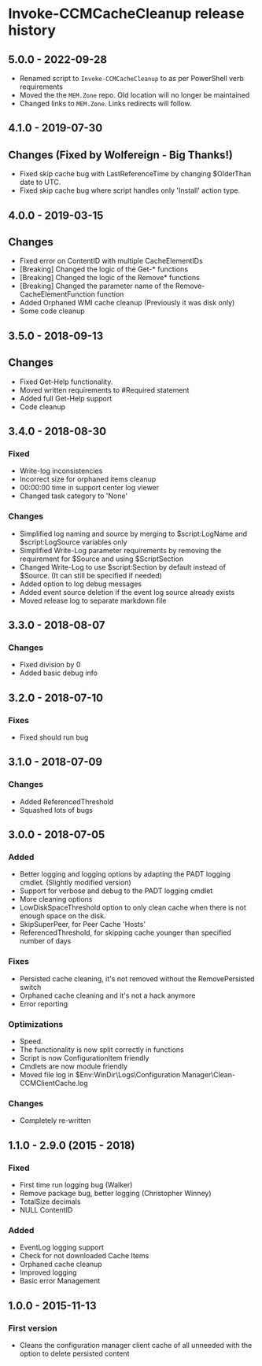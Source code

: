 # Invoke-CCMCacheCleanup release history

## 5.0.0 - 2022-09-28

* Renamed script to `Invoke-CCMCacheCleanup` to as per PowerShell verb requirements
* Moved the the `MEM.Zone` repo. Old location will no longer be maintained
* Changed links to `MEM.Zone`. Links redirects will follow.

## 4.1.0 - 2019-07-30

## Changes (Fixed by Wolfereign - Big Thanks!)

* Fixed skip cache bug with LastReferenceTime by changing $OlderThan date to UTC.
* Fixed skip cache bug where script handles only 'Install' action type.

## 4.0.0 - 2019-03-15

## Changes

* Fixed error on ContentID with multiple CacheElementIDs
* [Breaking] Changed the logic of the Get-* functions
* [Breaking] Changed the logic of the Remove* functions
* [Breaking] Changed the parameter name of the Remove-CacheElementFunction function
* Added Orphaned WMI cache cleanup (Previously it was disk only)
* Some code cleanup

## 3.5.0 - 2018-09-13

## Changes

* Fixed Get-Help functionality.
* Moved written requirements to #Required statement
* Added full Get-Help support
* Code cleanup

## 3.4.0 - 2018-08-30

### Fixed

* Write-log inconsistencies
* Incorrect size for orphaned items cleanup
* 00:00:00 time in support center log viewer
* Changed task category to 'None'

### Changes

* Simplified log naming and source by merging to $script:LogName and $script:LogSource variables only
* Simplified Write-Log parameter requirements by removing the requirement for $Source and using $ScriptSection
* Changed Write-Log to use $script:Section by default instead of $Source. (It can still be specified if needed)
* Added option to log debug messages
* Added event source deletion if the event log source already exists
* Moved release log to separate markdown file

## 3.3.0 - 2018-08-07

### Changes

* Fixed division by 0
* Added basic debug info

## 3.2.0 - 2018-07-10

### Fixes

* Fixed should run bug

## 3.1.0 - 2018-07-09

### Changes

* Added ReferencedThreshold
* Squashed lots of bugs

## 3.0.0 - 2018-07-05

### Added

* Better logging and logging options by adapting the PADT logging cmdlet. (Slightly modified version)
* Support for verbose and debug to the PADT logging cmdlet
* More cleaning options
* LowDiskSpaceThreshold option to only clean cache when there is not enough space on the disk.
* SkipSuperPeer, for Peer Cache 'Hosts'
* ReferencedThreshold, for skipping cache younger than specified number of days

### Fixes

* Persisted cache cleaning, it's not removed without the RemovePersisted switch
* Orphaned cache cleaning and it's not a hack anymore
* Error reporting

### Optimizations

* Speed.
* The functionality is now split correctly in functions
* Script is now ConfigurationItem friendly
* Cmdlets are now module friendly
* Moved file log in $Env:WinDir\Logs\Configuration Manager\Clean-CCMClientCache.log

### Changes

* Completely re-written

## 1.1.0 - 2.9.0 (2015 - 2018)

### Fixed

* First time run logging bug  (Walker)
* Remove package bug, better logging (Christopher Winney)
* TotalSize decimals
* NULL ContentID

### Added

* EventLog logging support
* Check for not downloaded Cache Items
* Orphaned cache cleanup
* Improved logging
* Basic error Management

## 1.0.0 - 2015-11-13

### First version

* Cleans the configuration manager client cache of all unneeded with the option to delete persisted content